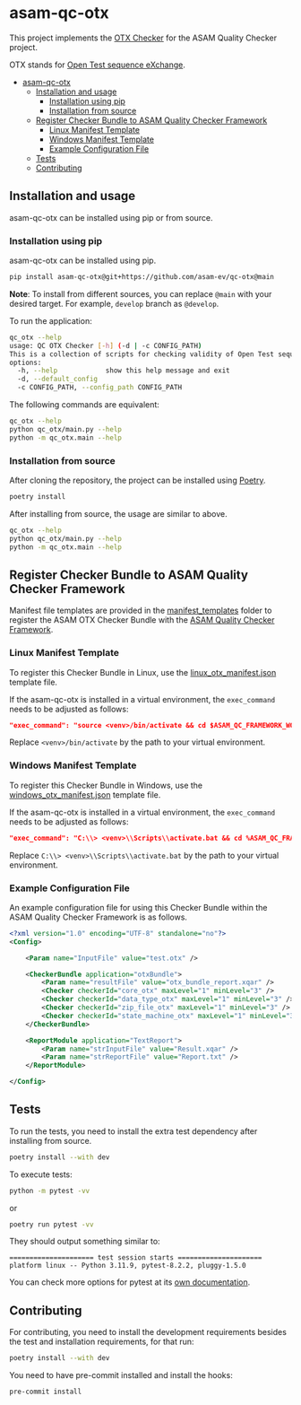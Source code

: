 # asam-qc-otx

This project implements the [OTX Checker](checker_bundle_doc.md) for the ASAM Quality Checker project.

OTX stands for [Open Test sequence eXchange](https://report.asam.net/otx-iso-13209-open-test-sequence-exchange-format).

- [asam-qc-otx](#asam-qc-otx)
  - [Installation and usage](#installation-and-usage)
    - [Installation using pip](#installation-using-pip)
    - [Installation from source](#installation-from-source)
  - [Register Checker Bundle to ASAM Quality Checker Framework](#register-checker-bundle-to-asam-quality-checker-framework)
    - [Linux Manifest Template](#linux-manifest-template)
    - [Windows Manifest Template](#windows-manifest-template)
    - [Example Configuration File](#example-configuration-file)
  - [Tests](#tests)
  - [Contributing](#contributing)


## Installation and usage

asam-qc-otx can be installed using pip or from source.

### Installation using pip

asam-qc-otx can be installed using pip.

```bash
pip install asam-qc-otx@git+https://github.com/asam-ev/qc-otx@main
```

**Note**: To install from different sources, you can replace `@main` with
your desired target. For example, `develop` branch as `@develop`.

To run the application:

```bash
qc_otx --help
usage: QC OTX Checker [-h] (-d | -c CONFIG_PATH)
This is a collection of scripts for checking validity of Open Test sequence eXchange format (.otx) files.
options:
  -h, --help            show this help message and exit
  -d, --default_config
  -c CONFIG_PATH, --config_path CONFIG_PATH
```

The following commands are equivalent:

```bash
qc_otx --help
python qc_otx/main.py --help
python -m qc_otx.main --help
```

### Installation from source

After cloning the repository, the project can be installed using [Poetry](https://python-poetry.org/).

```bash
poetry install
```

After installing from source, the usage are similar to above.

```bash
qc_otx --help
python qc_otx/main.py --help
python -m qc_otx.main --help
```

## Register Checker Bundle to ASAM Quality Checker Framework

Manifest file templates are provided in the [manifest_templates](manifest_templates/) folder to register the ASAM OTX Checker Bundle with the [ASAM Quality Checker Framework](https://github.com/asam-ev/qc-framework/tree/main).

### Linux Manifest Template

To register this Checker Bundle in Linux, use the [linux_otx_manifest.json](manifest_templates/linux_otx_manifest.json) template file.

If the asam-qc-otx is installed in a virtual environment, the `exec_command` needs to be adjusted as follows:

```json
"exec_command": "source <venv>/bin/activate && cd $ASAM_QC_FRAMEWORK_WORKING_DIR && qc_otx -c $ASAM_QC_FRAMEWORK_CONFIG_FILE"
```

Replace `<venv>/bin/activate` by the path to your virtual environment.

### Windows Manifest Template

To register this Checker Bundle in Windows, use the [windows_otx_manifest.json](manifest_templates/windows_otx_manifest.json) template file.

If the asam-qc-otx is installed in a virtual environment, the `exec_command` needs to be adjusted as follows:

```json
"exec_command": "C:\\> <venv>\\Scripts\\activate.bat && cd %ASAM_QC_FRAMEWORK_WORKING_DIR% && qc_otx -c %ASAM_QC_FRAMEWORK_CONFIG_FILE%"
```

Replace `C:\\> <venv>\\Scripts\\activate.bat` by the path to your virtual environment.

### Example Configuration File

An example configuration file for using this Checker Bundle within the ASAM Quality Checker Framework is as follows.

```xml
<?xml version="1.0" encoding="UTF-8" standalone="no"?>
<Config>

    <Param name="InputFile" value="test.otx" />

    <CheckerBundle application="otxBundle">
        <Param name="resultFile" value="otx_bundle_report.xqar" />
        <Checker checkerId="core_otx" maxLevel="1" minLevel="3" />
        <Checker checkerId="data_type_otx" maxLevel="1" minLevel="3" />
        <Checker checkerId="zip_file_otx" maxLevel="1" minLevel="3" />
        <Checker checkerId="state_machine_otx" maxLevel="1" minLevel="3" />
    </CheckerBundle>

    <ReportModule application="TextReport">
        <Param name="strInputFile" value="Result.xqar" />
        <Param name="strReportFile" value="Report.txt" />
    </ReportModule>

</Config>
```

## Tests

To run the tests, you need to install the extra test dependency after installing from source.

```bash
poetry install --with dev
```

To execute tests:

```bash
python -m pytest -vv
```

or

```bash
poetry run pytest -vv
```

They should output something similar to:

```
===================== test session starts =====================
platform linux -- Python 3.11.9, pytest-8.2.2, pluggy-1.5.0
```

You can check more options for pytest at its [own documentation](https://docs.pytest.org/).

## Contributing

For contributing, you need to install the development requirements besides the
test and installation requirements, for that run:

```bash
poetry install --with dev
```

You need to have pre-commit installed and install the hooks:

```
pre-commit install
```
